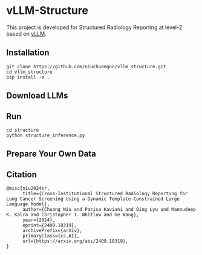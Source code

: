 # vLLM-Structure
This project is developed for Structured Radiology Reporting at level-2 based on [vLLM](https://github.com/vllm-project/vllm).

## Installation

```angular2html
git clone https://github.com/niuchuangnn/vllm_structure.git
cd vllm_structure
pip install -e .
```

## Download LLMs


## Run

```angular2html
cd structure
python structure_inference.py
```

## Prepare Your Own Data



## Citation

```
@misc{niu2024sr,
      title={Cross-Institutional Structured Radiology Reporting for Lung Cancer Screening Using a Dynamic Template-Constrained Large Language Model}, 
      author={Chuang Niu and Parisa Kaviani and Qing Lyu and Mannudeep K. Kalra and Christopher T. Whitlow and Ge Wang},
      year={2024},
      eprint={2409.18319},
      archivePrefix={arXiv},
      primaryClass={cs.AI},
      url={https://arxiv.org/abs/2409.18319}, 
}
```
